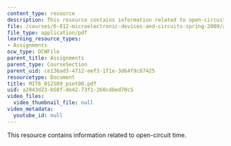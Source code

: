 ```yaml
---
content_type: resource
description: This resource contains information related to open-circuit time.
file: /courses/6-012-microelectronic-devices-and-circuits-spring-2009/a2043d23b58fde4273f1260cdbed70c5_MIT6_012S09_pset08.pdf
file_type: application/pdf
learning_resource_types:
- Assignments
ocw_type: OCWFile
parent_title: Assignments
parent_type: CourseSection
parent_uid: ce136ad3-4712-eef3-1f1e-3d64f9c87425
resourcetype: Document
title: MIT6_012S09_pset08.pdf
uid: a2043d23-b58f-de42-73f1-260cdbed70c5
video_files:
  video_thumbnail_file: null
video_metadata:
  youtube_id: null
---
```

This resource contains information related to open-circuit time.

